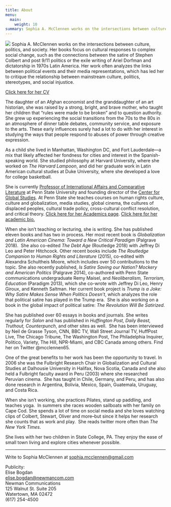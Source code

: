 ```yaml
---
title: About
menu:
  main: 
    weight: 10
summary: Sophia A. McClennen works on the intersections between culture, politics, and society. Her books focus on cultural responses to complex social change, such as the connections between the satire of Stephen Colbert and post 9/11 politics or the exile writing of Ariel Dorfman and dictatorship in 1970s Latin America. Her work often analyzes the links between political events and their media representations, which has led her to critique the relationship between mainstream culture, political praxis, stereotypes, and social injustice.
---
```


![](/uploads/headshot-2.png) Sophia A. McClennen works on the intersections between culture, politics, and society. Her books focus on cultural responses to complex social change, such as the connections between the satire of Stephen Colbert and post 9/11 politics or the exile writing of Ariel Dorfman and dictatorship in 1970s Latin America. Her work often analyzes the links between political events and their media representations, which has led her to critique the relationship between mainstream culture, politics, stereotypes, and social injustice.

[Click here for her CV](https://www.dropbox.com/s/a6m5aokh8jj3rfs/cv%202019.pdf?dl=0)

The daughter of an Afghan economist and the granddaughter of an art historian, she was raised by a strong, bright, and brave mother, who taught her children that “rules were made to be broken” and to question authority. She grew up experiencing the social transitions from the 70s to the 80s in an atmosphere of dinner table debates, community service, and exposure to the arts. These early influences surely had a lot to do with her interest in studying the ways that people respond to abuses of power through creative expression.

As a child she lived in Manhattan, Washington DC, and Fort Lauderdale—a mix that likely affected her fondness for cities and interest in the Spanish-speaking world. She studied philosophy at Harvard University, where she worked on *The Harvard Lampoon*, and did her graduate work in Latin American cultural studies at Duke University, where she developed a love for college basketball.

She is currently [Professor of International Affairs and Comparative Literature](http://sia.psu.edu/faculty/sophia_mcclennen) at Penn State University and founding director of the [Center for Global Studies](http://cgs.psu.edu/). At Penn State she teaches courses on human rights culture, culture and globalization, media studies, global cinema, the cultures of displaced peoples, cultural trade policy, cross-cultural conflict resolution, and critical theory. [Click here for her Academics page](http://sophiamcclennen.com/academics/ "Academics"). [Click here for her academic bio.](http://sia.psu.edu/faculty/sophia_mcclennen)

When she isn’t teaching or lecturing, she is writing. She has published eleven books and has two in process. Her most recent book is *Globalization and Latin American Cinema: Toward a New Critical Paradigm* (Palgrave 2018).&nbsp; She also co-edited *The Debt Age* (Routledge 2018) with Jeffrey Di Leo and Peter Hitchcock. Other recent books include&nbsp;*The Routledge Companion to Human Rights and Literature*&nbsp;(2015), co-edited with Alexandra Schultheis Moore, which includes over 50 contributions to the topic. She also recently published,&nbsp;*Is Satire Saving our Nation? Mockery and American Politics&nbsp;*(Palgrave 2014), co-authored with Penn State communications undergraduate Remy Maisel, and&nbsp;*Neoliberalism, Terrorism, Education&nbsp;*(Paradigm 2013), which she co-wrote with Jeffrey Di Leo, Henry Giroux, and Kenneth Saltman. Her current book project is&nbsp;*Trump is a Joke: Why Satire Makes Sense When Politics Doesn’t*, which analyzes the role that political satire has played in the Trump era.&nbsp; She is also working on a book in the global impact of political satire: *The Revolution Will Be Satirized*.

She has published over 60 essays in books and journals. She writes regularly for&nbsp;*Salon*&nbsp;and has published in&nbsp;*Huffington Post, Daily Beast, Truthout, Counterpunch*, and other sites as well. &nbsp;She has been interviewed by Neil de Grasse Tyson, CNN, BBC TV, Wall Street Journal TV, HuffPost Live, The Chicago Tribune, The Washington Post, The Philadelphia Inquirer, Politico, Variety, The Hill, NPR-Miami, and CBC Canada among others. Find her on Twitter @mcclennen65.

One of the great benefits to her work has been the opportunity to travel. In 2006 she was the Fulbright Research Chair in Globalization and Cultural Studies at Dalhousie University in Halifax, Nova Scotia, Canada and she also held a Fulbright faculty award in Peru (2003) where she researched Peruvian cinema.&nbsp; She has taught in Chile, Germany, and Peru, and has also done research in Argentina, Bolivia, Mexico, Spain, Guatemala, Uruguay, and Costa Rica.

When she isn’t working, she practices Pilates, stand up paddling, and teaches yoga.&nbsp; In summers she races wooden sailboats with her family on Cape Cod. She spends a lot of time on social media and she loves watching clips of Colbert, Stewart, Oliver and more–but since it helps her research she counts that as work and play.&nbsp; She reads twitter more often than *The New York Times*.

She lives with her two children in State College, PA. They enjoy the ease of small town living and explore cities whenever possible.

---

Write to Sophia McClennen at [sophia.mcclennen@gmail.com](mailto:sophia.mcclennen@gmail.com)

Publicity:<br>Elise Bogdan<br>elise.bogdan@newmancom.com<br>Newman Communications<br>125 Walnut St. Suite 205<br>Watertown, MA 02472<br>(617) 254-4500